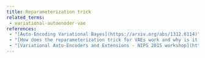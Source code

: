 ```yaml
---
title: Reparameterization trick
related_terms:
 - variational-autoenoder-vae
references:
 - "[Auto-Encoding Variational Bayes](https://arxiv.org/abs/1312.6114)"
 - "[How does the reparameterization trick for VAEs work and why is it important? - Cross Validated](https://stats.stackexchange.com/questions/199605/how-does-the-reparameterization-trick-for-vaes-work-and-why-is-it-important)"
 - "[Variational Auto-Encoders and Extensions - NIPS 2015 workshop](http://dpkingma.com/wordpress/wp-content/uploads/2015/12/talk_nips_workshop_2015.pdf)"
---
```

